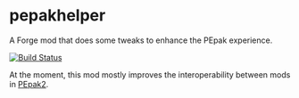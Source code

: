 # pepakhelper
A Forge mod that does some tweaks to enhance the PEpak experience.

[![Build Status](https://travis-ci.org/ArdiMaster/pepakhelper.svg?branch=master)](https://travis-ci.org/ArdiMaster/pepakhelper)

At the moment, this mod mostly improves the interoperability between mods in [PEpak2](https://github.com/ArdiMaster/pepaklauncher).
